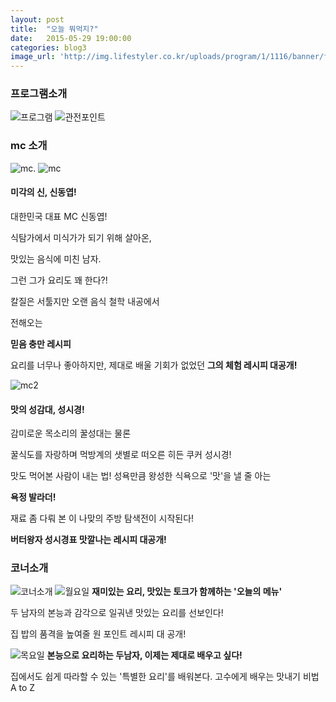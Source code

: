 ```yaml
---
layout: post
title:  "오늘 뭐먹지?"
date:   2015-05-29 19:00:00
categories: blog3
image_url: 'http://img.lifestyler.co.kr/uploads/program/1/1116/banner/f130542885019448000(0).jpg'
---
```


### 프로그램소개
![프로그램](http://img.lifestyler.co.kr/uploads/program/1/1116/menu/2/html/f130542839265428000(0).png)
![관전포인트](http://img.lifestyler.co.kr/uploads/program/1/1116/menu/2/html/f130552145536084000(0).png)

### mc 소개
![mc.](http://img.lifestyler.co.kr/uploads/program/1/1116/menu/3/html/f130542864943028000(0).png)
![mc](http://img.lifestyler.co.kr/uploads/program/1/1116/menu/3/html/f130542865408688000(0).png)

#### 미각의 신, 신동엽!

대한민국 대표 MC 신동엽!

식탐가에서 미식가가 되기 위해 살아온,

맛있는 음식에 미친 남자.

그런 그가 요리도 꽤 한다?!

칼질은 서툴지만 오랜 음식 철학 내공에서

전해오는

**믿음 충만 레시피**

요리를 너무나 좋아하지만,
제대로 배울 기회가 없었던
**그의 체험 레시피 대공개!**

![mc2](http://img.lifestyler.co.kr/uploads/program/1/1116/menu/3/html/f130542865543316000(0).png)

#### 맛의 성감대, 성시경!

감미로운 목소리의 꿀성대는 물론

꿀식도를 자랑하며 
먹방계의 샛별로 떠오른 히든 쿠커 성시경!

맛도 먹어본 사람이 내는 법!
성욕만큼 왕성한 식욕으로 '맛'을 낼 줄 아는

 **욕정 발라더!**
 
재료 좀 다뤄 본 이 나맞의 주방 탐색전이 시작된다!

**버터왕자 성시경표 맛깔나는 레시피 대공개!**


### 코너소개
![코너소개](http://img.lifestyler.co.kr/uploads/program/1/1116/menu/4/html/f130542876099836000(0).png)
![월요일](http://img.lifestyler.co.kr/uploads/program/1/1116/menu/4/html/f130542877418660000(0).png)
**재미있는 요리, 맛있는 토크가 함께하는 '오늘의 메뉴'**

두 남자의 본능과 감각으로 일궈낸 맛있는 요리를 선보인다!

집 밥의 품격을 높여줄 원 포인트 레시피 대 공개!

![목요일](http://img.lifestyler.co.kr/uploads/program/1/1116/menu/4/html/f130542877666856000(0).png)
 **본능으로 요리하는 두남자, 이제는 제대로 배우고 싶다!**
 
집에서도 쉽게 따라할 수 있는
'특별한 요리'를 배워본다.
고수에게 배우는 맛내기 비법 A to Z


